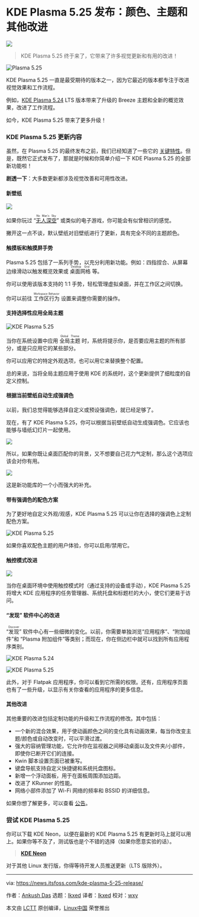 [#]: subject: "KDE Plasma 5.25 Release is All About Color, Theme, and Other Improvements"
[#]: via: "https://news.itsfoss.com/kde-plasma-5-25-release/"
[#]: author: "Ankush Das https://news.itsfoss.com/author/ankush/"
[#]: collector: "lkxed"
[#]: translator: "lkxed"
[#]: reviewer: "wxy"
[#]: publisher: "wxy"
[#]: url: "https://linux.cn/article-14720-1.html"

KDE Plasma 5.25 发布：颜色、主题和其他改进
======

![](https://img.linux.net.cn/data/attachment/album/202206/17/120251jxjpjmmhzcmoq2mx.jpg)

> KDE Plasma 5.25 终于来了，它带来了许多视觉更新和有用的改进！

![Plasma 5.25][1]

KDE Plasma 5.25 一直是最受期待的版本之一，因为它最近的版本都专注于改进视觉效果和工作流程。

例如，[KDE Plasma 5.24][2] LTS 版本带来了升级的 Breeze 主题和全新的概览效果，改进了工作流程。

如今，KDE Plasma 5.25 带来了更多升级！

### KDE Plasma 5.25 更新内容

虽然，在 Plasma 5.25 的最终发布之前，我们已经知道了一些它的 [关键特性][3]。但是，既然它正式发布了，那就是时候和你简单介绍一下 KDE Plasma 5.25 的全部新功能啦！

**剧透一下**：大多数更新都涉及视觉改善和可用性改进。

#### 新壁纸

![][4]

如果你玩过 “<ruby>[无人深空][5]<rt>No Man's Sky</rt></ruby>” 或类似的电子游戏，你可能会有似曾相识的感觉。

撇开这一点不谈，默认壁纸对旧壁纸进行了更新，具有完全不同的主题颜色。

#### 触摸板和触摸屏手势

Plasma 5.25 包括了一系列手势，以充分利用新功能。例如：四指捏合、从屏幕边缘滑动以触发概览效果或 <ruby>桌面网格<rt>Desktop Grid</rt></ruby> 等。

你可以使用该版本支持的 1:1 手势，轻松管理虚拟桌面，并在工作区之间切换。

你可以前往 <ruby>工作区行为<rt>Workspace Behavior</rt></ruby> 设置来调整你需要的操作。

#### 支持选择性应用全局主题

![KDE Plasma 5.25][6]

当你在系统设置中应用 <ruby>全局主题<rt>Global Theme</rt></ruby> 时，系统将提示你，是否要应用主题的所有部分，或是只应用它的某些部分。

你可以应用它的特定外观选项，也可以用它来替换整个配置。

总的来说，当将全局主题应用于使用 KDE 的系统时，这个更新提供了细粒度的自定义控制。

#### 根据当前壁纸自动生成强调色

以前，我们总觉得能够选择自定义或预设强调色，就已经足够了。

现在，有了 KDE Plasma 5.25，你可以根据当前壁纸自动生成强调色。它应该也能够与墙纸幻灯片一起使用。

![][7]

所以，如果你既让桌面匹配你的背景，又不想要自己花力气定制，那么这个选项应该会对你有用。

![][7a]

这是新功能库的一个小而强大的补充。

#### 带有强调色的配色方案

为了更好地自定义外观/观感，KDE Plasma 5.25 可以让你在选择的强调色上定制配色方案。

![KDE Plasma 5.25][8]

如果你喜欢配色主题的用户体验，你可以启用/禁用它。

#### 触控模式改进

![][9]

当你在桌面环境中使用触控模式时（通过支持的设备或手动），KDE Plasma 5.25 将增大 KDE 应用程序的任务管理器、系统托盘和标题栏的大小，使它们更易于访问。

#### “发现” 软件中心的改进

“<ruby>发现<rt>Discover</rt></ruby>” 软件中心有一些细微的变化。以前，你需要单独浏览“应用程序”、“附加组件”和 “Plasma 附加组件”等类别；而现在，你在侧边栏中就可以找到所有应用程序类别。

![KDE Plasma 5.24][10]

![KDE Plasma 5.25][11]

此外，对于 Flatpak 应用程序，你可以看到它所需的权限。还有，应用程序页面也有了一些升级，以显示有关你查看的应用程序的更多信息。

#### 其他改进

其他重要的改进包括定制功能的升级和工作流程的修改。其中包括：

* 一个新的混合效果，用于使动画颜色之间的变化具有动画效果，每当你改变主题/颜色或自动改变时，可以平滑过渡。
* 强大的容纳管理功能，它允许你在监视器之间移动桌面以及文件夹/小部件，即使你已断开它们的连接。
* Kwin 脚本设置页面已被重写。
* 键盘导航支持自定义快捷键和系统托盘图标。
* 新增一个浮动面板，用于在面板周围添加边距。
* 改进了 KRunner 的性能。
* 网络小部件添加了 Wi-Fi 网络的频率和 BSSID 的详细信息。

如果你想了解更多，可以查看 [公告][12]。

### 尝试 KDE Plasma 5.25

你可以下载 KDE Neon，以便在最新的 KDE Plasma 5.25 有更新时马上就可以用上。如果你等不及了，测试版也是个不错的选择（如果你愿意实验的话）。

> **[KDE Neon][13]**

对于其他 Linux 发行版，你得等待开发人员推送更新（LTS 版除外）。

--------------------------------------------------------------------------------

via: https://news.itsfoss.com/kde-plasma-5-25-release/

作者：[Ankush Das][a]
选题：[lkxed][b]
译者：[lkxed](https://github.com/lkxed)
校对：[wxy](https://github.com/wxy)

本文由 [LCTT](https://github.com/LCTT/TranslateProject) 原创编译，[Linux中国](https://linux.cn/) 荣誉推出

[a]: https://news.itsfoss.com/author/ankush/
[b]: https://github.com/lkxed
[1]: https://news.itsfoss.com/wp-content/uploads/2022/06/plasma-5-25-feat.jpg
[2]: https://news.itsfoss.com/kde-plasma-5-24-lts-release/
[3]: https://news.itsfoss.com/plasma-5-25-features/
[4]: https://news.itsfoss.com/wp-content/uploads/2022/06/plasma-5-25-wallpaper-1024x576.jpg
[5]: https://www.nomanssky.com/
[6]: https://news.itsfoss.com/wp-content/uploads/2022/06/apply_global_theme_advanced.png
[7]: https://news.itsfoss.com/wp-content/uploads/2022/06/blue_accent.jpg
[7a]: https://player.vimeo.com/video/720193948
[8]: https://news.itsfoss.com/wp-content/uploads/2022/04/tint-color-scheme-1024x751.png
[9]: https://news.itsfoss.com/wp-content/uploads/2022/06/tablet_context_menu.png
[10]: https://i0.wp.com/news.itsfoss.com/wp-content/uploads/2022/04/kde-discover-plasma-5-25.png?ssl=1
[11]: https://i0.wp.com/news.itsfoss.com/wp-content/uploads/2022/04/kde-plasma-5-25-discover.png?ssl=1
[12]: https://kde.org/announcements/plasma/5/5.25.0/
[13]: https://neon.kde.org/download
